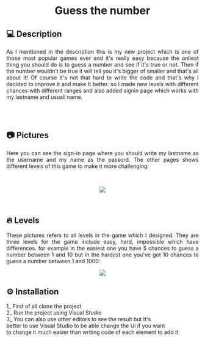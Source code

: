 <h1 align="center">
    Guess the number
</h1>

## 💻 Description<br>
<p align="justify">
As I mentioned in the description this is my new project which is one of those most popular games ever and it's really easy because the onliest thing you should do is to guess a number and see if it's true or not. Then if the number wouldn't be true it will tell you it's bigger of smaller and that's all about It! Of course It's not that hard to write the code and that's why I decided to improve it and make It better. so I made new levels with different chances with different ranges and also added signin page which works with my lastname and usuall name.
</p>
<br>
<br>

## 📷 Pictures<br>
<p align="justify">
Here you can see the sign-in page where you should write my lastname as the username and my name as the passord. The other pages shows different levels of this game to make it more challenging:
</p>
<br>
<p align="center">
    <img src="https://github.com/AryaAshouri/Guess-the-number/blob/master/Static/img/Pages.png">
</p>
<br>

## 🔥 Levels<br>
<p align="justify">
These pictures refers to all levels in the game which I designed. They are three levels for the game include easy, hard, impossible which have differences. for example in the easiest one you have 5 chances to guess a number between 1 and 10 but in the hardest one you've got 10 chances to guess a number between 1 and 1000:
</p>
<p align="center">
    <img src="https://github.com/AryaAshouri/Guess-the-number/blob/master/Static/img/Levels.png">
</p>

## ⚙️ Installation<br>
1_ First of all clone the project<br>
2_ Run the project using Visual Studio<br>
3_ You can also use other editors to see the result but It's<br>
better to use Visual Studio to be able change the Ui if you want<br>
to change it much easier than writing code of each element to add it
<br>
